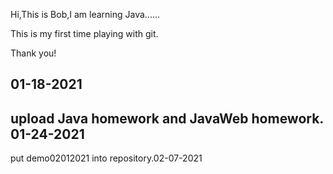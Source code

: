 Hi,This is Bob,I am learning Java......

This is my first time playing with git.

Thank you!

01-18-2021
-------------------------------------------------------------------------------------------
upload Java homework and JavaWeb homework. 01-24-2021
-------------------------------------------------------------------------------------------
put demo02012021 into repository.02-07-2021
